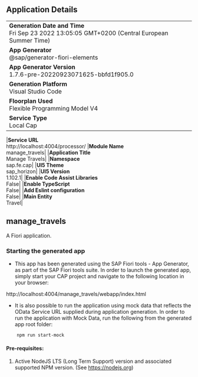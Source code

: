 ## Application Details

|                                                                                                  |
| ------------------------------------------------------------------------------------------------ |
| **Generation Date and Time**<br>Fri Sep 23 2022 13:05:05 GMT+0200 (Central European Summer Time) |
| **App Generator**<br>@sap/generator-fiori-elements                                               |
| **App Generator Version**<br>1.7.6-pre-20220923071625-bbfd1f905.0                                |
| **Generation Platform**<br>Visual Studio Code                                                    |
| **Floorplan Used**<br>Flexible Programming Model V4                                              |
| **Service Type**<br>Local Cap                                                                    |

|**Service URL**<br>http://localhost:4004/processor/
|**Module Name**<br>manage_travels|
|**Application Title**<br>Manage Travels|
|**Namespace**<br>sap.fe.cap|
|**UI5 Theme**<br>sap_horizon|
|**UI5 Version**<br>1.102.1|
|**Enable Code Assist Libraries**<br>False|
|**Enable TypeScript**<br>False|
|**Add Eslint configuration**<br>False|
|**Main Entity**<br>Travel|

## manage_travels

A Fiori application.

### Starting the generated app

- This app has been generated using the SAP Fiori tools - App Generator, as part of the SAP Fiori tools suite. In order to launch the generated app, simply start your CAP project and navigate to the following location in your browser:

http://localhost:4004/manage_travels/webapp/index.html

- It is also possible to run the application using mock data that reflects the OData Service URL supplied during application generation. In order to run the application with Mock Data, run the following from the generated app root folder:

```
    npm run start-mock
```

#### Pre-requisites:

1. Active NodeJS LTS (Long Term Support) version and associated supported NPM version. (See https://nodejs.org)
